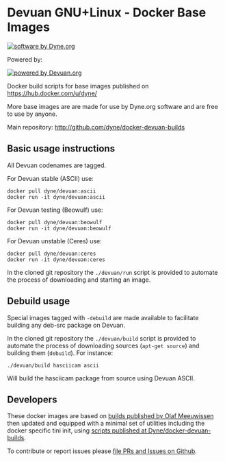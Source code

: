 # Devuan GNU+Linux - Docker Base Images

[![software by Dyne.org](https://zenroom.dyne.org/img/software_by_dyne.png)](http://www.dyne.org)

Powered by:

[![powered by Devuan.org](https://devuan.org/ui/img/devuan-logo-purpy.png)](https://devuan.org)

Docker build scripts for base images published on https://hub.docker.com/u/dyne/

More base images are are made for use by Dyne.org software and are free to use by anyone.

Main repository: http://github.com/dyne/docker-devuan-builds

## Basic usage instructions

All Devuan codenames are tagged.

For Devuan stable (ASCII) use:
```
docker pull dyne/devuan:ascii
docker run -it dyne/devuan:ascii
```

For Devuan testing (Beowulf) use:
```
docker pull dyne/devuan:beowulf
docker run -it dyne/devuan:beowulf
```

For Devuan unstable (Ceres) use:
```
docker pull dyne/devuan:ceres
docker run -it dyne/devuan:ceres
```

In the cloned git repository the `./devuan/run` script is provided to
automate the process of downloading and starting an image.

## Debuild usage

Special images tagged with `-debuild` are made available to facilitate building any deb-src package on Devuan.

In the cloned git repository the `./devuan/build` script is provided
to automate the process of downloading sources (`apt-get source`) and
building them (`debuild`). For instance:

```
./devuan/build hasciicam ascii
```

Will build the hasciicam package from source using Devuan ASCII.

## Developers

These docker images are based on [builds published by Olaf Meeuwissen](https://gitlab.com/paddy-hack/devuan/) then updated and equipped with a minimal set of utilities including the docker specific tini init, using [scripts published at Dyne/docker-devuan-builds](http://github.com/dyne/docker-devuan-builds).

To contribute or report issues please [file PRs and Issues on Github](http://github.com/dyne/docker-devuan-builds).
